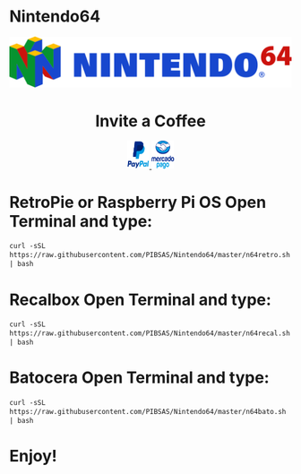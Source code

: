 # Nintendo64

![GitHub Logo N64](/media/images/n64.svg)

<h1 align="center"> Invite a Coffee</h1>

<p align="center">
<a href="https://www.paypal.com/paypalme/RaspberryPiBsAs">
<img src="https://raw.githubusercontent.com/PIBSAS/MiPiTV/master/Paypal_2014_logo.png" alt="Invite a Coffee" width="40" height="50">
</a>
<a href="https://link.mercadopago.com.ar/raspberrypibsas">
<img src="https://raw.githubusercontent.com/PIBSAS/MiPiTV/master/MercadoPago.png" alt="Invite a Coffee" width="40" height="50">
</a>
</p>

# RetroPie or Raspberry Pi OS Open Terminal and type:
```
curl -sSL https://raw.githubusercontent.com/PIBSAS/Nintendo64/master/n64retro.sh | bash
```

# Recalbox Open Terminal and type:
```
curl -sSL https://raw.githubusercontent.com/PIBSAS/Nintendo64/master/n64recal.sh | bash
```

# Batocera Open Terminal and type:
```
curl -sSL https://raw.githubusercontent.com/PIBSAS/Nintendo64/master/n64bato.sh | bash
```
# Enjoy!
